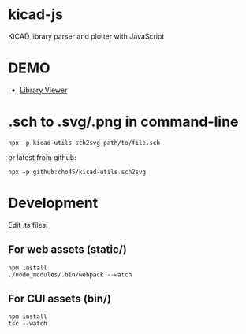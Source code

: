 kicad-js
========

KiCAD library parser and plotter with JavaScript

DEMO
====

- <a href="https://cho45.stfuawsc.com/kicad-js/static/library.html">Library Viewer</a>

.sch to .svg/.png in command-line
=================================

```
npx -p kicad-utils sch2svg path/to/file.sch
```

or latest from github:

```
npx -p github:cho45/kicad-utils sch2svg
```

Development
===========

Edit .ts files.

## For web assets (static/)

```
npm install
./node_modules/.bin/webpack --watch
```

## For CUI assets (bin/)
```
npm install
tsc --watch
```
